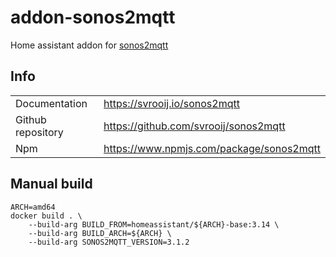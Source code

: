 # addon-sonos2mqtt

Home assistant addon for [sonos2mqtt](https://svrooij.io/sonos2mqtt/)

## Info

|     |     |
| --- | --- |
| Documentation | https://svrooij.io/sonos2mqtt |
| Github repository | https://github.com/svrooij/sonos2mqtt |
| Npm | https://www.npmjs.com/package/sonos2mqtt |

## Manual build

```
ARCH=amd64
docker build . \
    --build-arg BUILD_FROM=homeassistant/${ARCH}-base:3.14 \
    --build-arg BUILD_ARCH=${ARCH} \
    --build-arg SONOS2MQTT_VERSION=3.1.2
```
